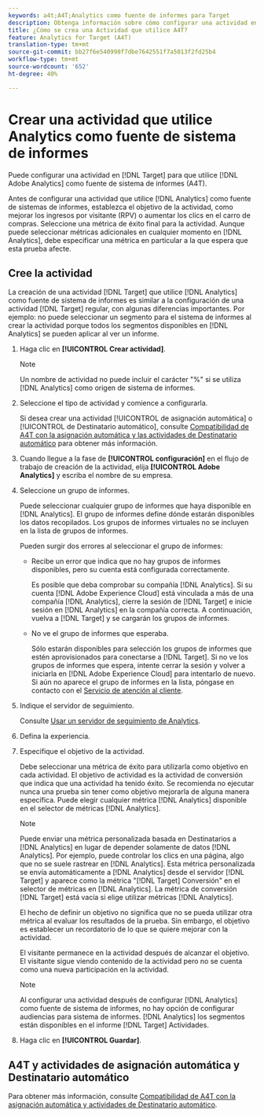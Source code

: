 ```yaml
---
keywords: a4t;A4T;Analytics como fuente de informes para Target
description: Obtenga información sobre cómo configurar una actividad en Adobe Target que utilice Adobe Analytics como origen de sistema de informes (A4T).
title: ¿Cómo se crea una Actividad que utilice A4T?
feature: Analytics for Target (A4T)
translation-type: tm+mt
source-git-commit: bb27f6e540998f7dbe7642551f7a5013f2fd25b4
workflow-type: tm+mt
source-wordcount: '652'
ht-degree: 40%

---
```



# Crear una actividad que utilice Analytics como fuente de sistema de informes

Puede configurar una actividad en [!DNL Target] para que utilice [!DNL Adobe Analytics] como fuente de sistema de informes (A4T).

Antes de configurar una actividad que utilice [!DNL Analytics] como fuente de sistemas de informes, establezca el objetivo de la actividad, como mejorar los ingresos por visitante (RPV) o aumentar los clics en el carro de compras. Seleccione una métrica de éxito final para la actividad. Aunque puede seleccionar métricas adicionales en cualquier momento en [!DNL Analytics], debe especificar una métrica en particular a la que espera que esta prueba afecte.

## Cree la actividad

La creación de una actividad [!DNL Target] que utilice [!DNL Analytics] como fuente de sistema de informes es similar a la configuración de una actividad [!DNL Target] regular, con algunas diferencias importantes. Por ejemplo: no puede seleccionar un segmento para el sistema de informes al crear la actividad porque todos los segmentos disponibles en [!DNL Analytics] se pueden aplicar al ver un informe.

1. Haga clic en **[!UICONTROL Crear actividad]**.

   >[!NOTE]
   >
   >Un nombre de actividad no puede incluir el carácter &quot;%&quot; si se utiliza [!DNL Analytics] como origen de sistema de informes.

1. Seleccione el tipo de actividad y comience a configurarla.

   Si desea crear una actividad [!UICONTROL de asignación automática] o [!UICONTROL de Destinatario automático], consulte [Compatibilidad de A4T con la asignación automática y las actividades de Destinatario automático](/help/c-integrating-target-with-mac/a4t/a4t-at-aa.md) para obtener más información.

1. Cuando llegue a la fase de **[!UICONTROL configuración]** en el flujo de trabajo de creación de la actividad, elija **[!UICONTROL Adobe Analytics]** y escriba el nombre de su empresa.
1. Seleccione un grupo de informes.

   Puede seleccionar cualquier grupo de informes que haya disponible en [!DNL Analytics]. El grupo de informes define dónde estarán disponibles los datos recopilados. Los grupos de informes virtuales no se incluyen en la lista de grupos de informes.

   Pueden surgir dos errores al seleccionar el grupo de informes:

   * Recibe un error que indica que no hay grupos de informes disponibles, pero su cuenta está configurada correctamente.

      Es posible que deba comprobar su compañía [!DNL Analytics]. Si su cuenta [!DNL Adobe Experience Cloud] está vinculada a más de una compañía [!DNL Analytics], cierre la sesión de [!DNL Target] e inicie sesión en [!DNL Analytics] en la compañía correcta. A continuación, vuelva a [!DNL Target] y se cargarán los grupos de informes.

   * No ve el grupo de informes que esperaba.

      Sólo estarán disponibles para selección los grupos de informes que estén aprovisionados para conectarse a [!DNL Target]. Si no ve los grupos de informes que espera, intente cerrar la sesión y volver a iniciarla en [!DNL Adobe Experience Cloud] para intentarlo de nuevo.
   Si aún no aparece el grupo de informes en la lista, póngase en contacto con el [Servicio de atención al cliente](/help/cmp-resources-and-contact-information.md#reference_ACA3391A00EF467B87930A450050077C).

1. Indique el servidor de seguimiento.

   Consulte [Usar un servidor de seguimiento de Analytics](/help/c-integrating-target-with-mac/a4t/analytics-tracking-server.md#task_72077BA7E93C4A65A715A18F32228823).

1. Defina la experiencia.
1. Especifique el objetivo de la actividad.

   Debe seleccionar una métrica de éxito para utilizarla como objetivo en cada actividad. El objetivo de actividad es la actividad de conversión que indica que una actividad ha tenido éxito. Se recomienda no ejecutar nunca una prueba sin tener como objetivo mejorarla de alguna manera específica. Puede elegir cualquier métrica [!DNL Analytics] disponible en el selector de métricas [!DNL Analytics].

   >[!NOTE]
   >
   >Puede enviar una métrica personalizada basada en Destinatarios a [!DNL Analytics] en lugar de depender solamente de datos [!DNL Analytics]. Por ejemplo, puede controlar los clics en una página, algo que no se suele rastrear en [!DNL Analytics]. Esta métrica personalizada se envía automáticamente a [!DNL Analytics] desde el servidor [!DNL Target] y aparece como la métrica &quot;[!DNL Target] Conversión&quot; en el selector de métricas en [!DNL Analytics]. La métrica de conversión [!DNL Target] está vacía si elige utilizar métricas [!DNL Analytics].

   El hecho de definir un objetivo no significa que no se pueda utilizar otra métrica al evaluar los resultados de la prueba. Sin embargo, el objetivo es establecer un recordatorio de lo que se quiere mejorar con la actividad.

   El visitante permanece en la actividad después de alcanzar el objetivo. El visitante sigue viendo contenido de la actividad pero no se cuenta como una nueva participación en la actividad.

   >[!NOTE]
   >
   >Al configurar una actividad después de configurar [!DNL Analytics] como fuente de sistema de informes, no hay opción de configurar audiencias para sistema de informes. [!DNL Analytics] los segmentos están disponibles en el informe  [!DNL Target] Actividades.

1. Haga clic en **[!UICONTROL Guardar]**.

## A4T y actividades de asignación automática y Destinatario automático

Para obtener más información, consulte [Compatibilidad de A4T con la asignación automática y actividades de Destinatario automático](/help/c-integrating-target-with-mac/a4t/a4t-at-aa.md).